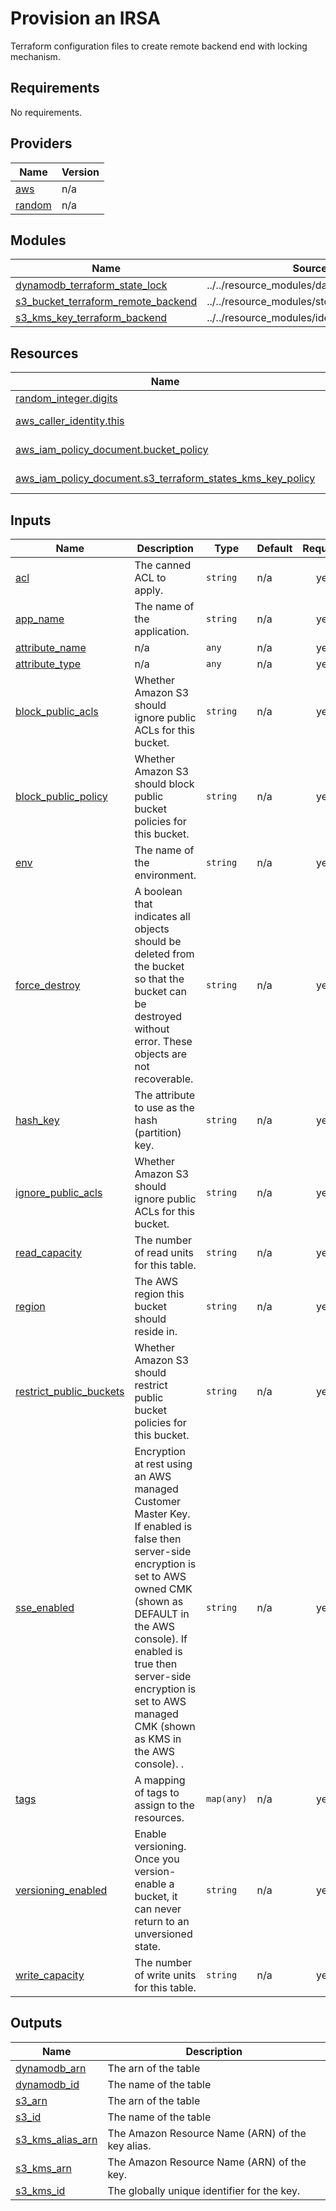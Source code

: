 # Provision an IRSA 


Terraform configuration files to create remote backend end with locking mechanism.

<!-- BEGIN_TF_DOCS -->
## Requirements

No requirements.

## Providers

| Name | Version |
|------|---------|
| <a name="provider_aws"></a> [aws](#provider\_aws) | n/a |
| <a name="provider_random"></a> [random](#provider\_random) | n/a |

## Modules

| Name | Source | Version |
|------|--------|---------|
| <a name="module_dynamodb_terraform_state_lock"></a> [dynamodb\_terraform\_state\_lock](#module\_dynamodb\_terraform\_state\_lock) | ../../resource_modules/database/dynamodb | n/a |
| <a name="module_s3_bucket_terraform_remote_backend"></a> [s3\_bucket\_terraform\_remote\_backend](#module\_s3\_bucket\_terraform\_remote\_backend) | ../../resource_modules/storage/s3 | n/a |
| <a name="module_s3_kms_key_terraform_backend"></a> [s3\_kms\_key\_terraform\_backend](#module\_s3\_kms\_key\_terraform\_backend) | ../../resource_modules/identity/kms_key | n/a |

## Resources

| Name | Type |
|------|------|
| [random_integer.digits](https://registry.terraform.io/providers/hashicorp/random/latest/docs/resources/integer) | resource |
| [aws_caller_identity.this](https://registry.terraform.io/providers/hashicorp/aws/latest/docs/data-sources/caller_identity) | data source |
| [aws_iam_policy_document.bucket_policy](https://registry.terraform.io/providers/hashicorp/aws/latest/docs/data-sources/iam_policy_document) | data source |
| [aws_iam_policy_document.s3_terraform_states_kms_key_policy](https://registry.terraform.io/providers/hashicorp/aws/latest/docs/data-sources/iam_policy_document) | data source |

## Inputs

| Name | Description | Type | Default | Required |
|------|-------------|------|---------|:--------:|
| <a name="input_acl"></a> [acl](#input\_acl) | The canned ACL to apply. | `string` | n/a | yes |
| <a name="input_app_name"></a> [app\_name](#input\_app\_name) | The name of the application. | `string` | n/a | yes |
| <a name="input_attribute_name"></a> [attribute\_name](#input\_attribute\_name) | n/a | `any` | n/a | yes |
| <a name="input_attribute_type"></a> [attribute\_type](#input\_attribute\_type) | n/a | `any` | n/a | yes |
| <a name="input_block_public_acls"></a> [block\_public\_acls](#input\_block\_public\_acls) | Whether Amazon S3 should ignore public ACLs for this bucket. | `string` | n/a | yes |
| <a name="input_block_public_policy"></a> [block\_public\_policy](#input\_block\_public\_policy) | Whether Amazon S3 should block public bucket policies for this bucket. | `string` | n/a | yes |
| <a name="input_env"></a> [env](#input\_env) | The name of the environment. | `string` | n/a | yes |
| <a name="input_force_destroy"></a> [force\_destroy](#input\_force\_destroy) | A boolean that indicates all objects should be deleted from the bucket so that the bucket can be destroyed without error. These objects are not recoverable. | `string` | n/a | yes |
| <a name="input_hash_key"></a> [hash\_key](#input\_hash\_key) | The attribute to use as the hash (partition) key. | `string` | n/a | yes |
| <a name="input_ignore_public_acls"></a> [ignore\_public\_acls](#input\_ignore\_public\_acls) | Whether Amazon S3 should ignore public ACLs for this bucket. | `string` | n/a | yes |
| <a name="input_read_capacity"></a> [read\_capacity](#input\_read\_capacity) | The number of read units for this table. | `string` | n/a | yes |
| <a name="input_region"></a> [region](#input\_region) | The AWS region this bucket should reside in. | `string` | n/a | yes |
| <a name="input_restrict_public_buckets"></a> [restrict\_public\_buckets](#input\_restrict\_public\_buckets) | Whether Amazon S3 should restrict public bucket policies for this bucket. | `string` | n/a | yes |
| <a name="input_sse_enabled"></a> [sse\_enabled](#input\_sse\_enabled) | Encryption at rest using an AWS managed Customer Master Key. If enabled is false then server-side encryption is set to AWS owned CMK (shown as DEFAULT in the AWS console). If enabled is true then server-side encryption is set to AWS managed CMK (shown as KMS in the AWS console). . | `string` | n/a | yes |
| <a name="input_tags"></a> [tags](#input\_tags) | A mapping of tags to assign to the resources. | `map(any)` | n/a | yes |
| <a name="input_versioning_enabled"></a> [versioning\_enabled](#input\_versioning\_enabled) | Enable versioning. Once you version-enable a bucket, it can never return to an unversioned state. | `string` | n/a | yes |
| <a name="input_write_capacity"></a> [write\_capacity](#input\_write\_capacity) | The number of write units for this table. | `string` | n/a | yes |

## Outputs

| Name | Description |
|------|-------------|
| <a name="output_dynamodb_arn"></a> [dynamodb\_arn](#output\_dynamodb\_arn) | The arn of the table |
| <a name="output_dynamodb_id"></a> [dynamodb\_id](#output\_dynamodb\_id) | The name of the table |
| <a name="output_s3_arn"></a> [s3\_arn](#output\_s3\_arn) | The arn of the table |
| <a name="output_s3_id"></a> [s3\_id](#output\_s3\_id) | The name of the table |
| <a name="output_s3_kms_alias_arn"></a> [s3\_kms\_alias\_arn](#output\_s3\_kms\_alias\_arn) | The Amazon Resource Name (ARN) of the key alias. |
| <a name="output_s3_kms_arn"></a> [s3\_kms\_arn](#output\_s3\_kms\_arn) | The Amazon Resource Name (ARN) of the key. |
| <a name="output_s3_kms_id"></a> [s3\_kms\_id](#output\_s3\_kms\_id) | The globally unique identifier for the key. |
<!-- END_TF_DOCS -->